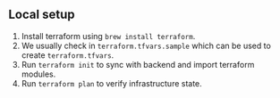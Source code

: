 ## Local setup

1. Install terraform using `brew install terraform`.
2. We usually check in `terraform.tfvars.sample` which can be used to
   create `terraform.tfvars`.
3. Run `terraform init` to sync with backend and import terraform modules.
4. Run `terraform plan` to verify infrastructure state.

